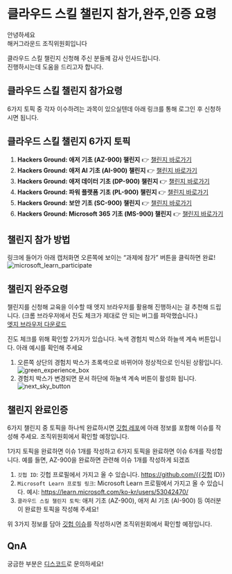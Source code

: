 # 클라우드 스킬 챌린지 참가,완주,인증 요령

안녕하세요  
해커그라운드 조직위원회입니다

클라우드 스킬 챌린지 신청해 주신 분들께 감사 인사드립니다.  
진행하시는데 도움을 드리고자 합니다.  

## 클라우드 스킬 챌린지 참가요령

6가지 토픽 중 각자 이수하려는 과목이 있으실텐데 아래 링크를 통해 로그인 후 신청하시면 됩니다.

## 클라우드 스킬 챌린지 6가지 토픽

1. **Hackers Ground: 애저 기초 (AZ-900) 챌린지** 👉 [챌린지 바로가기](https://aka.ms/hg/csc/az-900)
1. **Hackers Ground: 애저 AI 기초 (AI-900) 챌린지** 👉 [챌린지 바로가기](https://aka.ms/hg/csc/ai-900)
1. **Hackers Ground: 애저 데이터 기초 (DP-900) 챌린지** 👉 [챌린지 바로가기](https://aka.ms/hg/csc/dp-900)
1. **Hackers Ground: 파워 플랫폼 기초 (PL-900) 챌린지** 👉 [챌린지 바로가기](https://aka.ms/hg/csc/pl-900)
1. **Hackers Ground: 보안 기초 (SC-900) 챌린지** 👉 [챌린지 바로가기](https://aka.ms/hg/csc/sc-900)
1. **Hackers Ground: Microsoft 365 기초 (MS-900) 챌린지** 👉 [챌린지 바로가기](https://aka.ms/hg/csc/ms-900)

## 챌린지 참가 방법

링크에 들어가 아래 캡처화면 오른쪽에 보이는 “과제에 참가” 버튼을 클릭하면 완료!
![microsoft_learn_participate](https://github.com/kei01138/hackers-ground/blob/main/assets/microsoft_learn_participate.png?raw=true)

## 챌린지 완주요령

챌린지를 신청해 교육을 이수할 때 엣지 브라우저를 활용해 진행하시는 걸 추천해 드립니다. (크롬 브라우저에서 진도 체크가 제대로 안 되는 버그를 파악했습니다.)   
[엣지 브라우저 다운로드](https://www.microsoft.com/ko-kr/edge/download?form=MA13FJ)

진도 체크를 위해 확인할 2가지가 있습니다. 녹색 경험치 박스와 하늘색 계속 버튼입니다. 아래 예시를 확인해 주세요

1. 오른쪽 상단의 경험치 박스가 초록색으로 바뀌어야 정상적으로 인식된 상황입니다.
![green_experience_box](https://github.com/kei01138/hackers-ground/blob/mailing/assets/green_experience_box.png?raw=true)
2. 경험치 박스가 변경되면 문서 하단에 하늘색 계속 버튼이 활성화 됩니다.
![next_sky_button](https://github.com/kei01138/hackers-ground/blob/mailing/assets/next_sky_button.png?raw=true)


## 챌린지 완료인증 

6가지 챌린지 중 토픽을 하나씩 완료하시면 [깃헙 레포](https://github.com/microsoft/hackers-ground/issues)에 아래 정보를 포함해 이슈를 작성해 주세요. 조직위원회에서 확인할 예정입니다.

1가지 토픽을 완료하면 이슈 1개를 작성하고 6가지 토픽을 완료하면 이슈 6개를 작성합니다. 예를 들면, AZ-900을 완료하면 관련해 이슈 1개를 작성하게 되겠죠

1. `깃헙 ID`: 깃헙 프로필에서 가지고 올 수 있습니다. https://github.com/{{깃헙 ID}} 
2. `Microsoft Learn 프로필 링크`: Microsoft Learn 프로필에서 가지고 올 수 있습니다. 예시: https://learn.microsoft.com/ko-kr/users/53042470/
3. `클라우드 스킬 챌린지 토픽`: 애저 기초 (AZ-900), 애저 AI 기초 (AI-900) 등 여러분이 완료한 토픽을 작성해 주세요!

위 3가지 정보를 담아 [깃헙 이슈](https://github.com/microsoft/hackers-ground/issues)를 작성하시면 조직위원회에서 확인할 예정입니다.

## QnA

궁금한 부분은 [디스코드](https://aka.ms/hg/discord)로 문의하세요!
